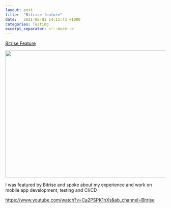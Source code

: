 ```yaml
---
layout: post
title:  "Bitrise feature"
date:   2021-06-01 14:15:43 +1000
categories: Testing
excerpt_separator: <!--more-->
---
```


[Bitrise Feature](https://blog.bitrise.io/post/bitrise-open-source-and-the-api-bitrise-wall-mobile-app)

<img src="https://assets-global.website-files.com/6046919f8276b876330735e2/60d1aa9821db23c408af321a_723_G_CM%20Bitrise%20API%20Open%20Source.png" width="600" height="400">

I was featured by Bitrise and spoke about my experience and work on mobile app development, testing and CI/CD

https://www.youtube.com/watch?v=Ca2PSPK1hXs&ab_channel=Bitrise

<!--more-->
